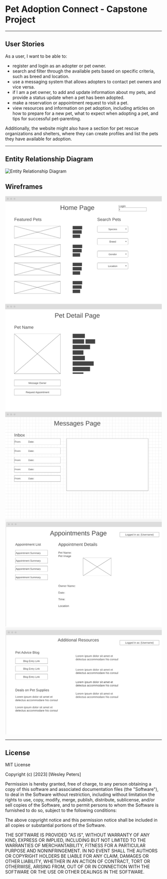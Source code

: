 # Pet Adoption Connect  - Capstone Project
---

## User Stories
As a user, I want to be able to:

- register and login as an adopter or pet owner.
- search and filter through the available pets based on specific criteria, such as breed and location.
- use a messaging system that allows adopters to contact pet owners and vice versa.
-  if I am a pet owner, to add and update information about my pets, and provide a status update when a pet has been adopted.
- make a reservation or appointment request to visit a pet.
- view resources and information on pet adoption, including articles on how to prepare for a new pet, what to expect when adopting a pet, and tips for successful pet-parenting.

Additionally, the website might also have a section for pet rescue organizations and shelters, where they can create profiles and list the pets they have available for adoption.

---

## Entity Relationship Diagram

![Entity Relationship Diagram](<Pet Adoption Connect.png>)

## Wireframes

![Alt text](/Images/image-1.png)
![Alt text](/Images/image.png)
![Alt text](/Images/image-2.png)
![Alt text](/Images/image-3.png)
![Alt text](/Images/image-4.png)

---

## License
MIT License

Copyright (c) [2023] [Wesley Peters]

Permission is hereby granted, free of charge, to any person obtaining a copy
of this software and associated documentation files (the "Software"), to deal
in the Software without restriction, including without limitation the rights
to use, copy, modify, merge, publish, distribute, sublicense, and/or sell
copies of the Software, and to permit persons to whom the Software is
furnished to do so, subject to the following conditions:

The above copyright notice and this permission notice shall be included in all
copies or substantial portions of the Software.

THE SOFTWARE IS PROVIDED "AS IS", WITHOUT WARRANTY OF ANY KIND, EXPRESS OR
IMPLIED, INCLUDING BUT NOT LIMITED TO THE WARRANTIES OF MERCHANTABILITY,
FITNESS FOR A PARTICULAR PURPOSE AND NONINFRINGEMENT. IN NO EVENT SHALL THE
AUTHORS OR COPYRIGHT HOLDERS BE LIABLE FOR ANY CLAIM, DAMAGES OR OTHER
LIABILITY, WHETHER IN AN ACTION OF CONTRACT, TORT OR OTHERWISE, ARISING FROM,
OUT OF OR IN CONNECTION WITH THE SOFTWARE OR THE USE OR OTHER DEALINGS IN THE
SOFTWARE.
